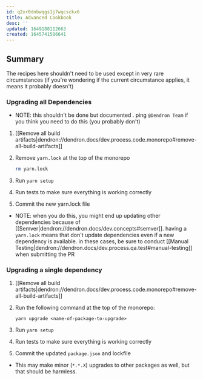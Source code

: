 ```yaml
---
id: q2xr0dnbwqgs1j7wqcsckx6
title: Advanced Cookbook
desc: ''
updated: 1649188112663
created: 1645741586641
---
```


## Summary

The recipes here shouldn't need to be used except in very rare circumstances (if you're wondering if the current circumstance applies, it means it probably doesn't)

### Upgrading all Dependencies

- NOTE: this shouldn't be done but documented . ping `@Dendron Team` if you think you need to do this (you probably don't)

1. [[Remove all build artifacts|dendron://dendron.docs/dev.process.code.monorepo#remove-all-build-artifacts]]
1. Remove `yarn.lock` at the top of the monorepo

   ```sh
   rm yarn.lock
   ```
1. Run `yarn setup`
1. Run tests to make sure everything is working correctly
1. Commit the new yarn.lock file

- NOTE: when you do this, you might end up updating other dependencies because of [[Semver|dendron://dendron.docs/dev.concepts#semver]]. having a `yarn.lock` means that don't update dependencies even if a new dependency is available. in these cases, be sure to conduct [[Manual Testing|dendron://dendron.docs/dev.process.qa.test#manual-testing]] when submitting the PR

### Upgrading a single dependency

1. [[Remove all build artifacts|dendron://dendron.docs/dev.process.code.monorepo#remove-all-build-artifacts]]
1. Run the following command at the top of the monorepo:
   
   ```
   yarn upgrade <name-of-package-to-upgrade>
   ```
1. Run `yarn setup`
1. Run tests to make sure everything is working correctly
1. Commit the updated `package.json` and lockfile

- This may make minor (`*.*.X`) upgrades to other packages as well, but that
  should be harmless.
